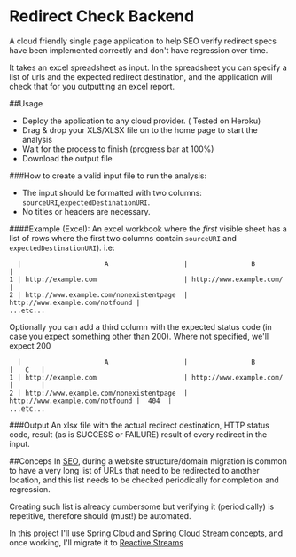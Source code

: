 # Redirect Check Backend

A cloud friendly single page application to help SEO verify redirect specs have been implemented correctly and don't have regression over time.

It takes an excel spreadsheet as input. In the spreadsheet you can specify a list of urls and the expected redirect destination, and the application will check that for you outputting an excel report.

##Usage

- Deploy the application to any cloud provider. ( Tested on Heroku)
- Drag & drop your XLS/XLSX file on to the home page to start the analysis
- Wait for the process to finish (progress bar at 100%)
- Download the output file


###How to create a valid input file to run the analysis:

- The input should be formatted with two columns: `sourceURI`,`expectedDestinationURI`. 
- No titles or headers are necessary.


####Example (Excel):
An excel workbook where the *first* visible sheet has a list of rows where the first two columns contain `sourceURI` and `expectedDestinationURI`). i.e: 

      |                     A                   |                B                |
    1 | http://example.com                      | http://www.example.com/         |
    2 | http://www.example.com/nonexistentpage  | http://www.example.com/notfound |
    ...etc...

Optionally you can add a third column with the expected status code (in case you expect something other than 200). Where not specified, we'll expect 200

      |                     A                   |                B                |   C   |
    1 | http://example.com                      | http://www.example.com/         |       |
    2 | http://www.example.com/nonexistentpage  | http://www.example.com/notfound |  404  |
    ...etc...

###Output
An xlsx file with the actual redirect destination, HTTP status code, result (as is SUCCESS or FAILURE) result of every redirect in the input.
   


##Conceps
In [SEO][2], during a website structure/domain migration is common to have a very long list of URLs that need to be redirected to another location, and this list needs to be checked periodically for completion and regression.

Creating such list is already cumbersome but verifying it (periodically) is repetitive, therefore should (must!) be automated. 

In this project I'll use Spring Cloud and [Spring Cloud Stream][3] concepts, and once working, I'll migrate it to [Reactive Streams][4]


  [1]: https://github.com/salvatorenovelli/redirect-check-cl/releases
  [2]: https://en.wikipedia.org/wiki/Search_engine_optimization
  [3]: https://cloud.spring.io/spring-cloud-stream/
  [4]: https://spring.io/blog/2016/02/09/reactive-spring
